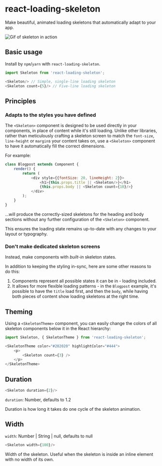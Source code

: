 # react-loading-skeleton

Make beautiful, animated loading skeletons that automatically adapt to your app.

![Gif of skeleton in action](https://media.giphy.com/media/l0Iyk4bAAjac3AU2k/giphy.gif)

## Basic usage

Install by `npm`/`yarn` with `react-loading-skeleton`.

```javascript
import Skeleton from 'react-loading-skeleton';

<Skeleton/> // Simple, single-line loading skeleton
<Skeleton count={5}/> // Five-line loading skeleton
```

## Principles

### Adapts to the styles you have defined

The `<Skeleton>` component is designed to be used directly in your components,
in place of content while it's still loading.
Unlike other libraries, rather than meticulously crafting a skeleton screen to
match the `font-size`, `line-height` or `margin`s your content takes on,
use a `<Skeleton>` component to have it automatically fill the correct dimensions.

For example:

```javascript
class Blogpost extends Component {
    render() {
        return (
            <div style={{fontSize: 20, lineHeight: 2}}>
                <h1>{this.props.title || <Skeleton/>}</h1>
                {this.props.body || <Skeleton count={10}/>}
            </div>
        );
    }
}
```

...will produce the correctly-sized skeletons for the heading and body sections
without any further configuration of the `<Skeleton>` component.

This ensures the loading state remains up-to-date with any changes
to your layout or typography.

### Don't make dedicated skeleton screens

Instead, make components with *built-in* skeleton states.

In addition to keeping the styling in-sync, here are some other reasons to do this:

1. Components represent all possible states it can be in - loading included.
1. It allows for more flexible loading patterns - in the `Blogpost` example, it's possible to have the `title` load first, and then the `body`, while having both pieces of content show loading skeletons at the right time.

## Theming

Using a `<SkeletonTheme>` component, you can easily change the colors of all
skeleton components below it in the React hierarchy:

```javascript
import Skeleton, { SkeletonTheme } from 'react-loading-skeleton';

<SkeletonTheme color="#202020" highlightColor="#444">
    <p>
        <Skeleton count={3} />
    </p>
</SkeletonTheme>
```

## Duration

```javascript
<Skeleton duration={2}/>
```

`duration`: Number, defaults to 1.2

Duration is how long it takes do one cycle of the skeleton animation.

## Width

`width`: Number | String | null, defaults to null

```javascript
<Skeleton width={100}/>
```

Width of the skeleton. Useful when the skeleton is inside an inline element with
no width of its own.
